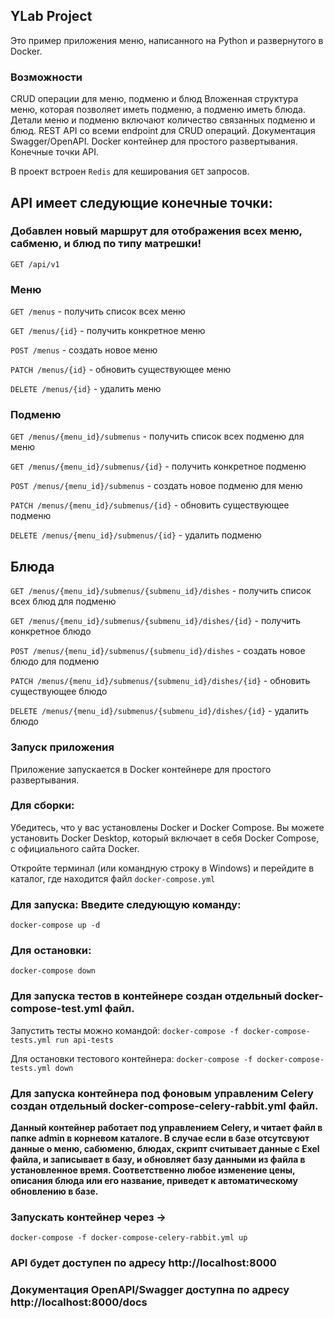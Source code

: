 ## YLab Project

Это пример приложения меню, написанного на Python и развернутого в Docker.

### Возможности
CRUD операции для меню, подменю и блюд
Вложенная структура меню, которая позволяет иметь подменю, а подменю иметь блюда.
Детали меню и подменю включают количество связанных подменю и блюд.
REST API со всеми endpoint для CRUD операций.
Документация Swagger/OpenAPI.
Docker контейнер для простого развертывания.
Конечные точки API.

В проект встроен ```Redis``` для кеширования ```GET``` запросов.
## API имеет следующие конечные точки:

### Добавлен новый маршрут для отображения всех меню, сабменю, и блюд по типу матрешки!

```GET /api/v1```

### Меню

```GET /menus``` - получить список всех меню

```GET /menus/{id}``` - получить конкретное меню

```POST /menus``` - создать новое меню

```PATCH /menus/{id}``` - обновить существующее меню

```DELETE /menus/{id}``` - удалить меню

### Подменю

```GET /menus/{menu_id}/submenus``` - получить список всех подменю для меню

```GET /menus/{menu_id}/submenus/{id}``` - получить конкретное подменю

```POST /menus/{menu_id}/submenus``` - создать новое подменю для меню

```PATCH /menus/{menu_id}/submenus/{id}``` - обновить существующее подменю

```DELETE /menus/{menu_id}/submenus/{id}``` - удалить подменю

## Блюда

```GET /menus/{menu_id}/submenus/{submenu_id}/dishes``` - получить список всех блюд для подменю

```GET /menus/{menu_id}/submenus/{submenu_id}/dishes/{id}``` - получить конкретное блюдо

```POST /menus/{menu_id}/submenus/{submenu_id}/dishes``` - создать новое блюдо для подменю

```PATCH /menus/{menu_id}/submenus/{submenu_id}/dishes/{id}``` - обновить существующее блюдо

```DELETE /menus/{menu_id}/submenus/{submenu_id}/dishes/{id}``` - удалить блюдо


### Запуск приложения
Приложение запускается в Docker контейнере для простого развертывания.

### Для сборки:
Убедитесь, что у вас установлены Docker и Docker Compose. Вы можете установить Docker Desktop, который включает в себя Docker Compose, с официального сайта Docker.

Откройте терминал (или командную строку в Windows) и перейдите в каталог, где находится файл `docker-compose.yml`

### Для запуска: Введите следующую команду:

`docker-compose up -d`

### Для остановки:

`docker-compose down`

### Для запуска тестов в контейнере создан отдельный docker-compose-test.yml файл.
Запустить тесты можно командой:
`docker-compose -f docker-compose-tests.yml run api-tests`

Для остановки тестового контейнера:
`docker-compose -f docker-compose-tests.yml down`

### Для запуска контейнера под фоновым управленим Celery создан отдельный docker-compose-celery-rabbit.yml файл.
<b>Данный контейнер работает под управлением Celery, и читает файл в папке admin в корневом каталоге.
В случае если в базе отсутсвуют данные о меню, сабюменю, блюдах, скрипт считывает данные с Exel файла,
и записывает в базу, и обновляет базу данными из файла в установленное время.
Соответственно любое изменение цены, описания блюда или его название, приведет к автоматическому обновлению в базе.</b>

### Запускать контейнер через ->
 `docker-compose -f docker-compose-celery-rabbit.yml up`


### API будет доступен по адресу http://localhost:8000

### Документация OpenAPI/Swagger доступна по адресу http://localhost:8000/docs
